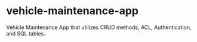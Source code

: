 # vehicle-maintenance-app
Vehicle Maintenance App that utilizes CRUD methods, ACL, Authentication, and SQL tables.
